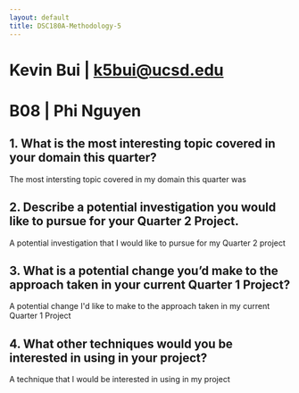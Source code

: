 ```yaml
---
layout: default
title: DSC180A-Methodology-5
---
```


# Kevin Bui | k5bui@ucsd.edu
# B08 |  Phi Nguyen

## **1. What is the most interesting topic covered in your domain this quarter?**
The most intersting topic covered in my domain this quarter was
## **2. Describe a potential investigation you would like to pursue for your Quarter 2 Project.**
A potential investigation that I would like to pursue for my Quarter 2 project
## **3. What is a potential change you’d make to the approach taken in your current Quarter 1 Project?**
A potential change I'd like to make to the approach taken in my current Quarter 1 Project
## **4. What other techniques would you be interested in using in your project?**
A technique that I would be interested in using in my project